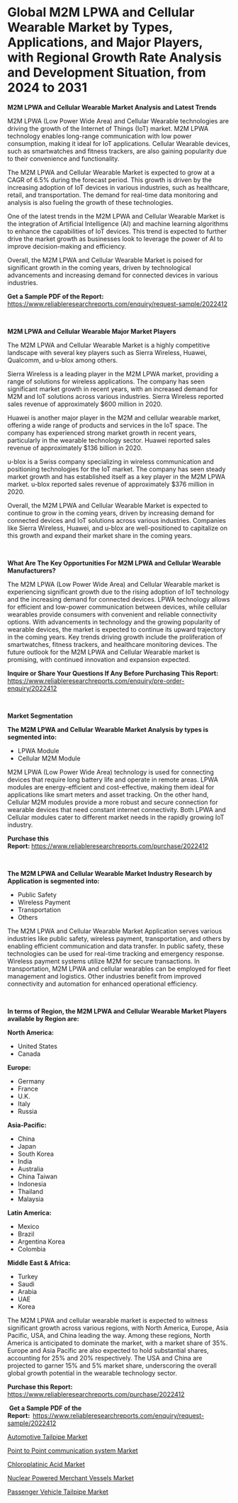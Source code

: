 <p><h1>Global M2M LPWA and Cellular Wearable Market by Types, Applications, and Major Players, with Regional Growth Rate Analysis and Development Situation, from 2024 to 2031</h1></p><p><strong>M2M LPWA and Cellular Wearable Market Analysis and Latest Trends</strong></p>
<p><p>M2M LPWA (Low Power Wide Area) and Cellular Wearable technologies are driving the growth of the Internet of Things (IoT) market. M2M LPWA technology enables long-range communication with low power consumption, making it ideal for IoT applications. Cellular Wearable devices, such as smartwatches and fitness trackers, are also gaining popularity due to their convenience and functionality.</p><p>The M2M LPWA and Cellular Wearable Market is expected to grow at a CAGR of 6.5% during the forecast period. This growth is driven by the increasing adoption of IoT devices in various industries, such as healthcare, retail, and transportation. The demand for real-time data monitoring and analysis is also fueling the growth of these technologies.</p><p>One of the latest trends in the M2M LPWA and Cellular Wearable Market is the integration of Artificial Intelligence (AI) and machine learning algorithms to enhance the capabilities of IoT devices. This trend is expected to further drive the market growth as businesses look to leverage the power of AI to improve decision-making and efficiency.</p><p>Overall, the M2M LPWA and Cellular Wearable Market is poised for significant growth in the coming years, driven by technological advancements and increasing demand for connected devices in various industries.</p></p>
<p><strong>Get a Sample PDF of the Report:&nbsp;</strong> <a href="https://www.reliableresearchreports.com/enquiry/request-sample/2022412">https://www.reliableresearchreports.com/enquiry/request-sample/2022412</a></p>
<p>&nbsp;</p>
<p><strong>M2M LPWA and Cellular Wearable Major Market Players</strong></p>
<p><p>The M2M LPWA and Cellular Wearable Market is a highly competitive landscape with several key players such as Sierra Wireless, Huawei, Qualcomm, and u-blox among others. </p><p>Sierra Wireless is a leading player in the M2M LPWA market, providing a range of solutions for wireless applications. The company has seen significant market growth in recent years, with an increased demand for M2M and IoT solutions across various industries. Sierra Wireless reported sales revenue of approximately $600 million in 2020.</p><p>Huawei is another major player in the M2M and cellular wearable market, offering a wide range of products and services in the IoT space. The company has experienced strong market growth in recent years, particularly in the wearable technology sector. Huawei reported sales revenue of approximately $136 billion in 2020.</p><p>u-blox is a Swiss company specializing in wireless communication and positioning technologies for the IoT market. The company has seen steady market growth and has established itself as a key player in the M2M LPWA market. u-blox reported sales revenue of approximately $376 million in 2020.</p><p>Overall, the M2M LPWA and Cellular Wearable Market is expected to continue to grow in the coming years, driven by increasing demand for connected devices and IoT solutions across various industries. Companies like Sierra Wireless, Huawei, and u-blox are well-positioned to capitalize on this growth and expand their market share in the coming years.</p></p>
<p>&nbsp;</p>
<p><strong>What Are The Key Opportunities For M2M LPWA and Cellular Wearable Manufacturers?</strong></p>
<p><p>The M2M LPWA (Low Power Wide Area) and Cellular Wearable market is experiencing significant growth due to the rising adoption of IoT technology and the increasing demand for connected devices. LPWA technology allows for efficient and low-power communication between devices, while cellular wearables provide consumers with convenient and reliable connectivity options. With advancements in technology and the growing popularity of wearable devices, the market is expected to continue its upward trajectory in the coming years. Key trends driving growth include the proliferation of smartwatches, fitness trackers, and healthcare monitoring devices. The future outlook for the M2M LPWA and Cellular Wearable market is promising, with continued innovation and expansion expected.</p></p>
<p><strong>Inquire or Share Your Questions If Any Before Purchasing This Report:</strong> <a href="https://www.reliableresearchreports.com/enquiry/pre-order-enquiry/2022412">https://www.reliableresearchreports.com/enquiry/pre-order-enquiry/2022412</a></p>
<p>&nbsp;</p>
<p><strong>Market Segmentation</strong></p>
<p><strong>The M2M LPWA and Cellular Wearable Market Analysis by types is segmented into:</strong></p>
<p><ul><li>LPWA Module</li><li>Cellular M2M Module</li></ul></p>
<p><p>M2M LPWA (Low Power Wide Area) technology is used for connecting devices that require long battery life and operate in remote areas. LPWA modules are energy-efficient and cost-effective, making them ideal for applications like smart meters and asset tracking. On the other hand, Cellular M2M modules provide a more robust and secure connection for wearable devices that need constant internet connectivity. Both LPWA and Cellular modules cater to different market needs in the rapidly growing IoT industry.</p></p>
<p><strong>Purchase this Report:&nbsp;</strong><a href="https://www.reliableresearchreports.com/purchase/2022412">https://www.reliableresearchreports.com/purchase/2022412</a></p>
<p>&nbsp;</p>
<p><strong>The M2M LPWA and Cellular Wearable Market Industry Research by Application is segmented into:</strong></p>
<p><ul><li>Public Safety</li><li>Wireless Payment</li><li>Transportation</li><li>Others</li></ul></p>
<p><p>The M2M LPWA and Cellular Wearable Market Application serves various industries like public safety, wireless payment, transportation, and others by enabling efficient communication and data transfer. In public safety, these technologies can be used for real-time tracking and emergency response. Wireless payment systems utilize M2M for secure transactions. In transportation, M2M LPWA and cellular wearables can be employed for fleet management and logistics. Other industries benefit from improved connectivity and automation for enhanced operational efficiency.</p></p>
<p>&nbsp;</p>
<p><strong>In terms of Region, the M2M LPWA and Cellular Wearable Market Players available by Region are:</strong></p>
<p>
    <p> <strong> North America: </strong>
        <ul>
            <li>United States</li>
            <li>Canada</li>
        </ul>
        </p> 
    <p> <strong> Europe: </strong>
        <ul>
            <li>Germany</li>
            <li>France</li>
            <li>U.K.</li>
            <li>Italy</li>
            <li>Russia</li>
        </ul>
        </p> 
    <p> <strong> Asia-Pacific: </strong>
        <ul>
            <li>China</li>
            <li>Japan</li>
            <li>South Korea</li>
            <li>India</li>
            <li>Australia</li>
            <li>China Taiwan</li>
            <li>Indonesia</li>
            <li>Thailand</li>
            <li>Malaysia</li>
        </ul>
        </p> 
    <p> <strong> Latin America: </strong>
        <ul>
            <li>Mexico</li>
            <li>Brazil</li>
            <li>Argentina Korea</li>
            <li>Colombia</li>
        </ul>
        </p> 
    <p> <strong> Middle East & Africa: </strong>
        <ul>
            <li>Turkey</li>
            <li>Saudi</li>
            <li>Arabia</li>
            <li>UAE</li>
            <li>Korea</li>
        </ul>
    </p>
    </p>
<p><p>The M2M LPWA and cellular wearable market is expected to witness significant growth across various regions, with North America, Europe, Asia Pacific, USA, and China leading the way. Among these regions, North America is anticipated to dominate the market, with a market share of 35%. Europe and Asia Pacific are also expected to hold substantial shares, accounting for 25% and 20% respectively. The USA and China are projected to garner 15% and 5% market share, underscoring the overall global growth potential in the wearable technology sector.</p></p>
<p><strong>Purchase this Report: </strong><a href="https://www.reliableresearchreports.com/purchase/2022412">https://www.reliableresearchreports.com/purchase/2022412</a></p>
<p>&nbsp;<strong>Get a Sample PDF of the Report:&nbsp;&nbsp;</strong><a href="https://www.reliableresearchreports.com/enquiry/request-sample/2022412">https://www.reliableresearchreports.com/enquiry/request-sample/2022412</a></p>
<p><strong></strong></p>
<p><p><a href="https://view.publitas.com/reportprime-1/automotive-tailpipe-market-centers-on-aspects-such-as-market-growth-market-share-market-opportunity-and-projected-forecasts-spanning-from-2024-to-2031/">Automotive Tailpipe Market</a></p><p><a href="https://github.com/redneck06/Market-Research-Report-List-2/blob/main/point-to-point-communication-system-market.md">Point to Point communication system Market</a></p><p><a href="https://mire-aunt-385.notion.site/Chloroplatinic-Acid-Market-Growth-Market-Trends-COVID-19-Impact-and-Forecasts-for-period-from-202-5b4a96c1b5a1499fa4b51eacab5a3665">Chloroplatinic Acid Market</a></p><p><a href="https://invited-way-688.notion.site/Nuclear-Powered-Merchant-Vessels-Market-Insights-Market-Players-and-Forecast-Till-2031-0cb8f70b831744e99ccc88294c87576f">Nuclear Powered Merchant Vessels Market</a></p><p><a href="https://view.publitas.com/reportprime-1/passenger-vehicle-tailpipe-market-provides-detailed-segmentation-of-this-market-based-on-type-application-and-region-and-forecast-for-the-period-from-2024-2031/">Passenger Vehicle Tailpipe Market</a></p></p>